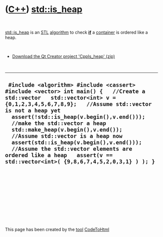
 

 

 

 

 

([C++](Cpp.md)) [std::is\_heap](CppIs_heap.md)
================================================

 

[std::is\_heap](CppIs_heap.md) is an [STL](CppStl.md)
[algorithm](CppAlgorithm.md) to check **[if](CppIf.md)** a
[container](CppContainer.md) is ordered like a heap.

 

-   [Download the Qt Creator project
    'CppIs\_heap' (zip)](CppIs_heap.zip)

 

  ---------------------------------------------------------------------------------------------------------------------------------------------------------------------------------------------------------------------------------------------------------------------------------------------------------------------------------------------------------------------------------------------------------------------------------------------------------------------------------------------------------------------
  ` #include <algorithm> #include <cassert> #include <vector> int main() {   //Create a std::vector   std::vector<int> v = {0,1,2,3,4,5,6,7,8,9};   //Assume std::vector is not a heap yet   assert(!std::is_heap(v.begin(),v.end()));   //make the std::vector a heap   std::make_heap(v.begin(),v.end());   //Assume std::vector is a heap now   assert(std::is_heap(v.begin(),v.end()));   //Assume the std::vector elements are ordered like a heap   assert(v == std::vector<int>( {9,8,6,7,4,5,2,0,3,1} ) ); }`
  ---------------------------------------------------------------------------------------------------------------------------------------------------------------------------------------------------------------------------------------------------------------------------------------------------------------------------------------------------------------------------------------------------------------------------------------------------------------------------------------------------------------------

 

 

 

 

 

 

This page has been created by the [tool](Tools.md)
[CodeToHtml](ToolCodeToHtml.md)
